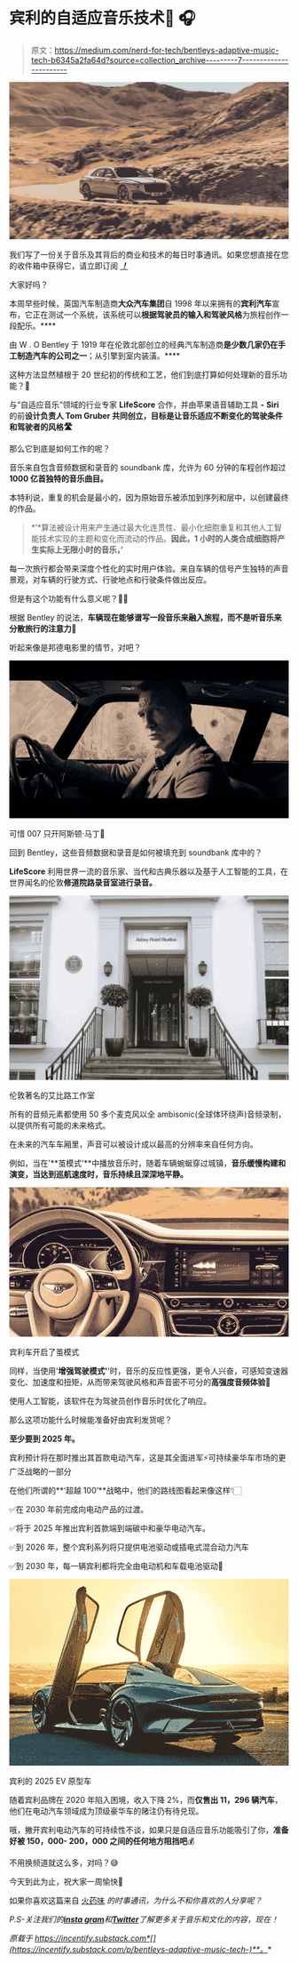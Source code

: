 # 宾利的自适应音乐技术🚗 🎧

> 原文：<https://medium.com/nerd-for-tech/bentleys-adaptive-music-tech-b6345a2fa64d?source=collection_archive---------7----------------------->

![](img/69d08cece232736ccebb8e1d3f21368a.png)

我们写了一份关于音乐及其背后的商业和技术的每日时事通讯。如果您想直接在您的收件箱中获得它，请立即订阅 [***！***](https://incentify.substack.com)

大家好吗？

本周早些时候，英国汽车制造商**大众汽车集团**自 1998 年以来拥有的**宾利汽车**宣布，它正在测试一个系统，该系统可以**根据驾驶员的输入和驾驶风格**为旅程创作一段配乐。****

由 W . O Bentley 于 1919 年在伦敦北部创立的经典汽车制造商**是少数几家仍在手工制造汽车的公司之一**；从引擎到室内装潢。****

这种方法显然植根于 20 世纪初的传统和工艺，他们到底打算如何处理新的音乐功能？🤔

与“自适应音乐”领域的行业专家 **LifeScore** 合作，并由苹果语音辅助工具 **-** **Siri** 的前**设计负责人 **Tom Gruber** 共同创立，目标是让音乐适应不断变化的驾驶条件和驾驶者的风格🛣**

那么它到底是如何工作的呢？

音乐来自包含音频数据和录音的 soundbank 库，允许为 60 分钟的车程创作超过**1000 亿首独特的音乐曲目。**

本特利说，重复的机会是最小的，因为原始音乐被添加到序列和层中，以创建最终的作品。

> *’*算法被设计用来产生通过最大化连贯性、最小化细胞重复和其他人工智能技术实现的主题和变化而流动的作品。**因此，1 小时的人类合成细胞将产生实际上无限小时的音乐，’**

每一次旅行都会带来深度个性化的实时用户体验。来自车辆的信号产生独特的声音景观，对车辆的行驶方式、行驶地点和行驶条件做出反应。

但是有这个功能有什么意义呢？🤷‍♂️

根据 Bentley 的说法，**车辆现在能够谱写一段音乐来融入旅程，而不是听音乐来分散旅行的注意力🎹**

听起来像是邦德电影里的情节，对吧？

![](img/84f35cd4916a401a1db64643bad0c2d8.png)

可惜 007 只开阿斯顿·马丁👀

回到 Bentley，这些音频数据和录音是如何被填充到 soundbank 库中的？

**LifeScore** 利用世界一流的音乐家、当代和古典乐器以及基于人工智能的工具，在世界闻名的伦敦**修道院路录音室进行录音。**

![](img/8b23b9020191f1815b9741962dae8302.png)

伦敦著名的艾比路工作室

所有的音频元素都使用 50 多个麦克风以全 ambisonic(全球体环绕声)音频录制，以提供所有可能的未来格式。

在未来的汽车车厢里，声音可以被设计成以最高的分辨率来自任何方向。

例如，当在'**茧模式'**中播放音乐时，随着车辆蜿蜒穿过城镇，**音乐缓慢构建和演变，当达到巡航速度时，音乐持续且深深地平静。**

![](img/25b4b2f7cb631cb2751ce83ec5bfdafd.png)

宾利车开启了茧模式

同样，当使用'**增强驾驶模式'**'时，音乐的反应性更强，更令人兴奋，可感知变速器变化、加速度和扭矩，从而带来驾驶风格和声音密不可分的**高强度音频体验🎵**

使用人工智能，该软件在为驾驶员创作音乐时优化了响应。

那么这项功能什么时候能准备好由宾利发货呢？

**至少要到 2025 年。**

宾利预计将在那时推出其首款电动汽车，这是其全面进军⚡️可持续豪华车市场的更广泛战略的一部分

在他们所谓的**‘超越 100’**战略中，他们的路线图看起来像这样👇🏻

✅在 2030 年前完成向电动产品的过渡。

✅将于 2025 年推出宾利首款端到端碳中和豪华电动汽车。

✅到 2026 年，整个宾利系列将只提供电池驱动或插电式混合动力汽车

✅到 2030 年，每一辆宾利都将完全由电动机和车载电池驱动🔋

![](img/ac227a9cedee7ebdf5843915c8cfd519.png)

宾利的 2025 EV 原型车

随着宾利品牌在 2020 年陷入困境，收入下降 2%，而**仅售出 11，296 辆汽车**，他们在电动汽车领域成为顶级豪华车的赌注仍有待兑现。

哦，撇开宾利电动汽车的可持续性不谈，如果只是自适应音乐功能吸引了你，**准备好被 150，000- 200，000 之间的任何地方阻挡吧**💰

不用换频道就这么多，对吗？😅

今天到此为止，祝大家一周愉快🍻

如果你喜欢这篇来自 [火药味](https://incentify.substack.com) *的时事通讯，为什么不和你喜欢的人分享呢？*

*P.S-关注我们的*[***insta gram***](https://www.instagram.com/clubincentify/)*和*[***Twitter***](https://twitter.com/clubincentify)*了解更多关于音乐和文化的内容，现在！*

*原载于 https://incentify.substack.com*[](https://incentify.substack.com/p/bentleys-adaptive-music-tech-)**。**
